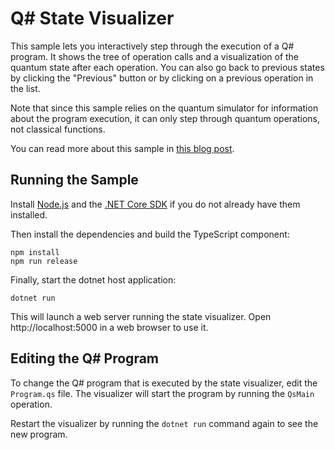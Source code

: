 # Q# State Visualizer #

This sample lets you interactively step through the execution of a Q# program.
It shows the tree of operation calls and a visualization of the quantum state
after each operation. You can also go back to previous states by clicking the
"Previous" button or by clicking on a previous operation in the list.

Note that since this sample relies on the quantum simulator for information
about the program execution, it can only step through quantum operations, not
classical functions.

You can read more about this sample in [this blog post](https://www.sarahmarshall.name/blog/visualizing-quantum-state-with-qsharp.html).

## Running the Sample ##

Install [Node.js](https://nodejs.org/en/) and the
[.NET Core SDK](https://dotnet.microsoft.com/download) if you do not already
have them installed.

Then install the dependencies and build the TypeScript component:

```
npm install
npm run release
```

Finally, start the dotnet host application:

```
dotnet run
```

This will launch a web server running the state visualizer. Open
http://localhost:5000 in a web browser to use it.

## Editing the Q# Program ##

To change the Q# program that is executed by the state visualizer, edit the
`Program.qs` file. The visualizer will start the program by running the `QsMain`
operation.

Restart the visualizer by running the `dotnet run` command again to see the new
program.
